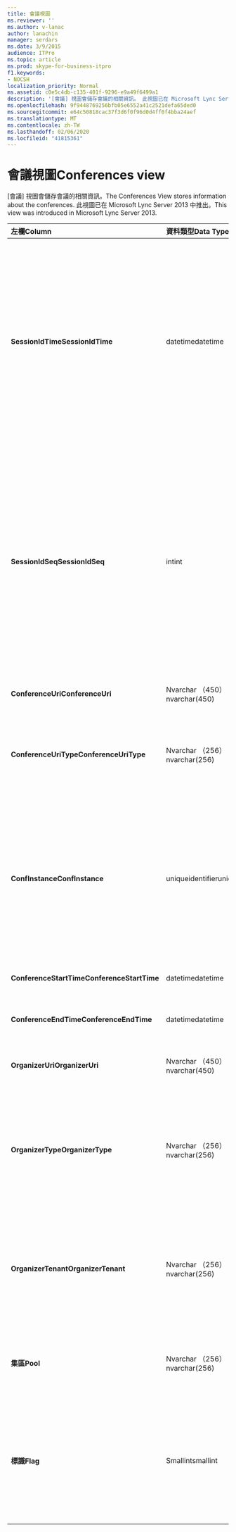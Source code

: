 ```yaml
---
title: 會議視圖
ms.reviewer: ''
ms.author: v-lanac
author: lanachin
manager: serdars
ms.date: 3/9/2015
audience: ITPro
ms.topic: article
ms.prod: skype-for-business-itpro
f1.keywords:
- NOCSH
localization_priority: Normal
ms.assetid: c0e5c4db-c135-401f-9296-e9a49f6499a1
description: '[會議] 視圖會儲存會議的相關資訊。 此視圖已在 Microsoft Lync Server 2013 中推出。'
ms.openlocfilehash: 9f9448769256bfb05e6552a41c2521defa65ded0
ms.sourcegitcommit: e64c50818cac37f3d6f0f96d0d4ff0f4bba24aef
ms.translationtype: MT
ms.contentlocale: zh-TW
ms.lasthandoff: 02/06/2020
ms.locfileid: "41815361"
---
```

# <a name="conferences-view"></a><span data-ttu-id="47ed2-104">會議視圖</span><span class="sxs-lookup"><span data-stu-id="47ed2-104">Conferences view</span></span>
 
<span data-ttu-id="47ed2-105">[會議] 視圖會儲存會議的相關資訊。</span><span class="sxs-lookup"><span data-stu-id="47ed2-105">The Conferences View stores information about the conferences.</span></span> <span data-ttu-id="47ed2-106">此視圖已在 Microsoft Lync Server 2013 中推出。</span><span class="sxs-lookup"><span data-stu-id="47ed2-106">This view was introduced in Microsoft Lync Server 2013.</span></span>
  
|<span data-ttu-id="47ed2-107">**左欄**</span><span class="sxs-lookup"><span data-stu-id="47ed2-107">**Column**</span></span>|<span data-ttu-id="47ed2-108">**資料類型**</span><span class="sxs-lookup"><span data-stu-id="47ed2-108">**Data Type**</span></span>|<span data-ttu-id="47ed2-109">**詳細資料**</span><span class="sxs-lookup"><span data-stu-id="47ed2-109">**Details**</span></span>|
|:-----|:-----|:-----|
|<span data-ttu-id="47ed2-110">**SessionIdTime**</span><span class="sxs-lookup"><span data-stu-id="47ed2-110">**SessionIdTime**</span></span> <br/> |<span data-ttu-id="47ed2-111">datetime</span><span class="sxs-lookup"><span data-stu-id="47ed2-111">datetime</span></span>  <br/> |<span data-ttu-id="47ed2-112">會話要求的時間。</span><span class="sxs-lookup"><span data-stu-id="47ed2-112">Time of session request.</span></span> <span data-ttu-id="47ed2-113">與 SessionIdSeq 搭配使用，可唯一識別會話。</span><span class="sxs-lookup"><span data-stu-id="47ed2-113">Used in conjunction with SessionIdSeq to uniquely identify a session.</span></span> <span data-ttu-id="47ed2-114">如需詳細資訊，請參閱[商務用 Skype Server 2015 中](dialogs.md)的 [對話方塊] 表格。</span><span class="sxs-lookup"><span data-stu-id="47ed2-114">See the [Dialogs table in Skype for Business Server 2015](dialogs.md) for more information.</span></span> <br/> |
|<span data-ttu-id="47ed2-115">**SessionIdSeq**</span><span class="sxs-lookup"><span data-stu-id="47ed2-115">**SessionIdSeq**</span></span> <br/> |<span data-ttu-id="47ed2-116">int</span><span class="sxs-lookup"><span data-stu-id="47ed2-116">int</span></span>  <br/> |<span data-ttu-id="47ed2-117">識別會話的識別碼編號。</span><span class="sxs-lookup"><span data-stu-id="47ed2-117">ID number to identify the session.</span></span> <span data-ttu-id="47ed2-118">與 SessionIdTime 搭配使用，可唯一識別會話。</span><span class="sxs-lookup"><span data-stu-id="47ed2-118">Used in conjunction with SessionIdTime to uniquely identify a session.</span></span> <span data-ttu-id="47ed2-119">如需詳細資訊，請參閱[商務用 Skype Server 2015 中](dialogs.md)的 [對話方塊] 表格。</span><span class="sxs-lookup"><span data-stu-id="47ed2-119">See the [Dialogs table in Skype for Business Server 2015](dialogs.md) for more information.</span></span> <br/> |
|<span data-ttu-id="47ed2-120">**ConferenceUri**</span><span class="sxs-lookup"><span data-stu-id="47ed2-120">**ConferenceUri**</span></span> <br/> |<span data-ttu-id="47ed2-121">Nvarchar （450）</span><span class="sxs-lookup"><span data-stu-id="47ed2-121">nvarchar(450)</span></span>  <br/> |<span data-ttu-id="47ed2-122">會議的 URI。</span><span class="sxs-lookup"><span data-stu-id="47ed2-122">URI for the conference.</span></span>  <br/> |
|<span data-ttu-id="47ed2-123">**ConferenceUriType**</span><span class="sxs-lookup"><span data-stu-id="47ed2-123">**ConferenceUriType**</span></span> <br/> |<span data-ttu-id="47ed2-124">Nvarchar （256）</span><span class="sxs-lookup"><span data-stu-id="47ed2-124">nvarchar(256)</span></span>  <br/> |<span data-ttu-id="47ed2-125">會議 URI 的類型。</span><span class="sxs-lookup"><span data-stu-id="47ed2-125">Type of the conference URI.</span></span> <span data-ttu-id="47ed2-126">如需詳細資訊，請參閱[UriTypes 資料表](uritypes.md)。</span><span class="sxs-lookup"><span data-stu-id="47ed2-126">See the [UriTypes table](uritypes.md) for more information.</span></span> <br/> |
|<span data-ttu-id="47ed2-127">**ConfInstance**</span><span class="sxs-lookup"><span data-stu-id="47ed2-127">**ConfInstance**</span></span> <br/> |<span data-ttu-id="47ed2-128">uniqueidentifier</span><span class="sxs-lookup"><span data-stu-id="47ed2-128">uniqueidentifier</span></span>  <br/> |<span data-ttu-id="47ed2-129">用於週期性會議。</span><span class="sxs-lookup"><span data-stu-id="47ed2-129">Used for recurring conferences.</span></span> <span data-ttu-id="47ed2-130">每個週期性會議實例都有相同的 ConferenceUri，但 ConfInstance 不同。</span><span class="sxs-lookup"><span data-stu-id="47ed2-130">Each instance of a recurring conference has the same ConferenceUri but a different ConfInstance.</span></span>  <br/> |
|<span data-ttu-id="47ed2-131">**ConferenceStartTime**</span><span class="sxs-lookup"><span data-stu-id="47ed2-131">**ConferenceStartTime**</span></span> <br/> |<span data-ttu-id="47ed2-132">datetime</span><span class="sxs-lookup"><span data-stu-id="47ed2-132">datetime</span></span>  <br/> |<span data-ttu-id="47ed2-133">會議的開始時間。</span><span class="sxs-lookup"><span data-stu-id="47ed2-133">Starting time for the conference.</span></span>  <br/> |
|<span data-ttu-id="47ed2-134">**ConferenceEndTime**</span><span class="sxs-lookup"><span data-stu-id="47ed2-134">**ConferenceEndTime**</span></span> <br/> |<span data-ttu-id="47ed2-135">datetime</span><span class="sxs-lookup"><span data-stu-id="47ed2-135">datetime</span></span>  <br/> |<span data-ttu-id="47ed2-136">會議的結束時間。</span><span class="sxs-lookup"><span data-stu-id="47ed2-136">Ending time for the conference.</span></span>  <br/> |
|<span data-ttu-id="47ed2-137">**OrganizerUri**</span><span class="sxs-lookup"><span data-stu-id="47ed2-137">**OrganizerUri**</span></span> <br/> |<span data-ttu-id="47ed2-138">Nvarchar （450）</span><span class="sxs-lookup"><span data-stu-id="47ed2-138">nvarchar(450)</span></span>  <br/> |<span data-ttu-id="47ed2-139">組織會議的使用者 URI。</span><span class="sxs-lookup"><span data-stu-id="47ed2-139">URI of the user who organized the conference.</span></span>  <br/> |
|<span data-ttu-id="47ed2-140">**OrganizerType**</span><span class="sxs-lookup"><span data-stu-id="47ed2-140">**OrganizerType**</span></span> <br/> |<span data-ttu-id="47ed2-141">Nvarchar （256）</span><span class="sxs-lookup"><span data-stu-id="47ed2-141">nvarchar(256)</span></span>  <br/> |<span data-ttu-id="47ed2-142">組織會議的使用者 URI 類型。</span><span class="sxs-lookup"><span data-stu-id="47ed2-142">Type of URI of the user who organized the conference.</span></span> <span data-ttu-id="47ed2-143">如需詳細資訊，請參閱[UriTypes 資料表](uritypes.md)。</span><span class="sxs-lookup"><span data-stu-id="47ed2-143">See the [UriTypes table](uritypes.md) for more information.</span></span> <br/> |
|<span data-ttu-id="47ed2-144">**OrganizerTenant**</span><span class="sxs-lookup"><span data-stu-id="47ed2-144">**OrganizerTenant**</span></span> <br/> |<span data-ttu-id="47ed2-145">Nvarchar （256）</span><span class="sxs-lookup"><span data-stu-id="47ed2-145">nvarchar(256)</span></span>  <br/> |<span data-ttu-id="47ed2-146">組織會議的使用者租使用者。</span><span class="sxs-lookup"><span data-stu-id="47ed2-146">Tenant of the user who organized the conference.</span></span> <span data-ttu-id="47ed2-147">如需詳細資訊，請參閱[承租人資料表](tenants.md)。</span><span class="sxs-lookup"><span data-stu-id="47ed2-147">See the [Tenants table](tenants.md) for more information.</span></span> <br/> |
|<span data-ttu-id="47ed2-148">**集區**</span><span class="sxs-lookup"><span data-stu-id="47ed2-148">**Pool**</span></span> <br/> |<span data-ttu-id="47ed2-149">Nvarchar （256）</span><span class="sxs-lookup"><span data-stu-id="47ed2-149">nvarchar(256)</span></span>  <br/> |<span data-ttu-id="47ed2-150">主持會議之池的完整功能變數名稱。</span><span class="sxs-lookup"><span data-stu-id="47ed2-150">Fully qualified domain name of the pool that hosted the conference.</span></span>  <br/> |
|<span data-ttu-id="47ed2-151">**標識**</span><span class="sxs-lookup"><span data-stu-id="47ed2-151">**Flag**</span></span> <br/> |<span data-ttu-id="47ed2-152">Smallint</span><span class="sxs-lookup"><span data-stu-id="47ed2-152">smallint</span></span>  <br/> |<span data-ttu-id="47ed2-153">包含會議屬性的位元遮罩。</span><span class="sxs-lookup"><span data-stu-id="47ed2-153">Bit mask that contains Conference Attributes.</span></span> <span data-ttu-id="47ed2-154">可能的值包括：</span><span class="sxs-lookup"><span data-stu-id="47ed2-154">Possible values are:</span></span>  <br/> <span data-ttu-id="47ed2-155">0X01-綜合交易</span><span class="sxs-lookup"><span data-stu-id="47ed2-155">0X01 - Synthetic Transaction</span></span>  <br/> |
   

